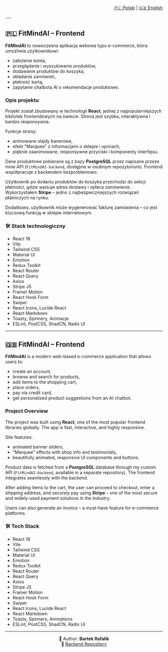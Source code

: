 <p align="right">
  <a href="#polski">🇵🇱 Polski</a> | <a href="#english">🇬🇧 English</a>
</p>
---

<h2 id="polski">🇵🇱 FitMindAI – Frontend</h2>

**FitMindAI** to nowoczesna aplikacja webowa typu e-commerce, która umożliwia użytkownikowi:

- założenie konta,  
- przeglądanie i wyszukiwanie produktów,  
- dodawanie produktów do koszyka,  
- składanie zamówień,  
- płatność kartą,  
- zapytanie chatbota AI o rekomendacje produktowe.

### Opis projektu

Projekt został zbudowany w technologii **React**, jednej z najpopularniejszych bibliotek frontendowych na świecie. Strona jest szybka, interaktywna i bardzo responsywna.

Funkcje strony:

- animowane slajdy banerowe,  
- efekt "Marquee" z informacjami o sklepie i opiniach,  
- pięknie zaanimowane, responsywne przyciski i komponenty interfejsu.

Dane produktowe pobierane są z bazy **PostgreSQL** przez napisane przeze mnie API (`FitMindAI-backend`, dostępne w osobnym repozytorium). Frontend współpracuje z backendem bezproblemowo.

Użytkownik po dodaniu produktów do koszyka przechodzi do sekcji płatności, gdzie wpisuje adres dostawy i opłaca zamówienie. Wykorzystałem **Stripe** – jedno z najbezpieczniejszych rozwiązań płatniczych na rynku.

Dodatkowo, użytkownik może wygenerować fakturę zamówienia – co jest kluczową funkcją w sklepie internetowym.

### 🛠 Stack technologiczny

- React 18  
- Vite  
- Tailwind CSS  
- Material UI  
- Emotion  
- Redux Toolkit  
- React Router  
- React Query  
- Axios  
- Stripe JS  
- Framer Motion  
- React Hook Form  
- Swiper  
- React Icons, Lucide React  
- React Markdown  
- Toasty, Spinnery, Animacje  
- ESLint, PostCSS, ShadCN, Radix UI

---

<h2 id="english">🇬🇧 FitMindAI – Frontend</h2>

**FitMindAI** is a modern web-based e-commerce application that allows users to:

- create an account,  
- browse and search for products,  
- add items to the shopping cart,  
- place orders,  
- pay via credit card,  
- get personalized product suggestions from an AI chatbot.

### Project Overview

The project was built using **React**, one of the most popular frontend libraries globally. The app is fast, interactive, and highly responsive.

Site features:

- animated banner sliders,  
- "Marquee" effects with shop info and testimonials,  
- beautifully animated, responsive UI components and buttons.

Product data is fetched from a **PostgreSQL** database through my custom API (`FitMindAI-backend`, available in a separate repository). The frontend integrates seamlessly with the backend.

After adding items to the cart, the user can proceed to checkout, enter a shipping address, and securely pay using **Stripe** – one of the most secure and widely-used payment solutions in the industry.

Users can also generate an invoice – a must-have feature for e-commerce platforms.

### 🛠 Tech Stack

- React 18  
- Vite  
- Tailwind CSS  
- Material UI  
- Emotion  
- Redux Toolkit  
- React Router  
- React Query  
- Axios  
- Stripe JS  
- Framer Motion  
- React Hook Form  
- Swiper  
- React Icons, Lucide React  
- React Markdown  
- Toasts, Spinners, Animations  
- ESLint, PostCSS, ShadCN, Radix UI

---

<p align="center">
  👤 Author: <strong>Bartek Rafalik</strong><br>
  🔗 <a href="https://github.com/elfredoo/FitMindAI-backend">Backend Repository</a>
</p>
